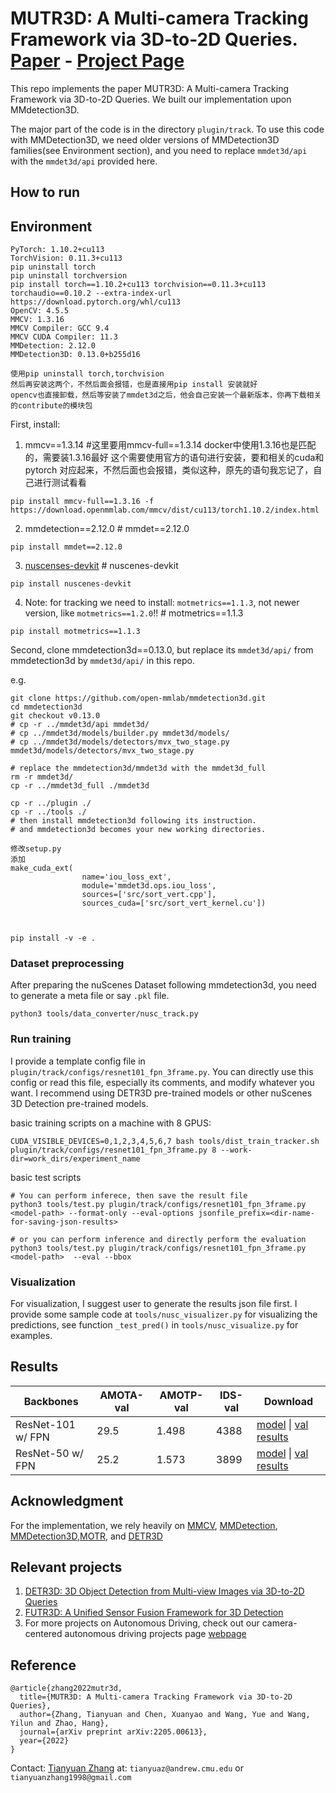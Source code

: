 # MUTR3D: A Multi-camera Tracking Framework via 3D-to-2D Queries.  [Paper](https://arxiv.org/abs/2205.00613) - [Project Page](https://tsinghua-mars-lab.github.io/mutr3d/)


This repo implements the paper MUTR3D: A Multi-camera Tracking Framework via 3D-to-2D Queries. We built our implementation upon MMdetection3D.

The major part of the code is in the directory `plugin/track`. To use this code with MMDetection3D, we need older versions of MMDetection3D families(see Environment section), and you need to replace `mmdet3d/api` with the `mmdet3d/api` provided here. 


## How to run



## Environment
```
PyTorch: 1.10.2+cu113
TorchVision: 0.11.3+cu113
pip uninstall torch
pip uninstall torchversion
pip install torch==1.10.2+cu113 torchvision==0.11.3+cu113 torchaudio==0.10.2 --extra-index-url https://download.pytorch.org/whl/cu113
OpenCV: 4.5.5
MMCV: 1.3.16
MMCV Compiler: GCC 9.4
MMCV CUDA Compiler: 11.3
MMDetection: 2.12.0
MMDetection3D: 0.13.0+b255d16

使用pip uninstall torch,torchvision
然后再安装这两个，不然后面会报错，也是直接用pip install 安装就好
opencv也直接卸载，然后等安装了mmdet3d之后，他会自己安装一个最新版本，你再下载相关的contribute的模块包
```



First, install: 
1. mmcv==1.3.14   #这里要用mmcv-full==1.3.14 docker中使用1.3.16也是匹配的，需要装1.3.16最好
这个需要使用官方的语句进行安装，要和相关的cuda和pytorch 对应起来，不然后面也会报错，类似这种，原先的语句我忘记了，自己进行测试看看
```
pip install mmcv-full==1.3.16 -f https://download.openmmlab.com/mmcv/dist/cu113/torch1.10.2/index.html
```

2. mmdetection==2.12.0    # mmdet==2.12.0
```
pip install mmdet==2.12.0
```
3. [nuscenses-devkit](https://github.com/nutonomy/nuscenes-devkit)    # nuscenes-devkit
```
pip install nuscenes-devkit
```
4. Note: for tracking we need to install:
`motmetrics==1.1.3`, not newer version, like `motmetrics==1.2.0`!!   # motmetrics==1.1.3
```
pip install motmetrics==1.1.3
```





Second, clone mmdetection3d==0.13.0, but replace its `mmdet3d/api/` from mmdetection3d by `mmdet3d/api/` in this repo.

e.g. 
```
git clone https://github.com/open-mmlab/mmdetection3d.git
cd mmdetection3d
git checkout v0.13.0
# cp -r ../mmdet3d/api mmdet3d/
# cp ../mmdet3d/models/builder.py mmdet3d/models/
# cp ../mmdet3d/models/detectors/mvx_two_stage.py mmdet3d/models/detectors/mvx_two_stage.py

# replace the mmdetection3d/mmdet3d with the mmdet3d_full
rm -r mmdet3d/
cp -r ../mmdet3d_full ./mmdet3d

cp -r ../plugin ./ 
cp -r ../tools ./ 
# then install mmdetection3d following its instruction. 
# and mmdetection3d becomes your new working directories. 

修改setup.py
添加
make_cuda_ext(
                name='iou_loss_ext',
                module='mmdet3d.ops.iou_loss',
                sources=['src/sort_vert.cpp'],
                sources_cuda=['src/sort_vert_kernel.cu'])



pip install -v -e .
```



### Dataset preprocessing
After preparing the nuScenes Dataset following mmdetection3d,  you need to generate a meta file or say `.pkl` file. 

```
python3 tools/data_converter/nusc_track.py
```


### Run training

I provide a template config file in `plugin/track/configs/resnet101_fpn_3frame.py`. You can directly use this config or read this file, especially its comments, and modify whatever you want. I recommend using DETR3D pre-trained models or other nuScenes 3D Detection pre-trained models. 

basic training scripts on a machine with 8 GPUS: 
```
CUDA_VISIBLE_DEVICES=0,1,2,3,4,5,6,7 bash tools/dist_train_tracker.sh plugin/track/configs/resnet101_fpn_3frame.py 8 --work-dir=work_dirs/experiment_name
```

basic test scripts
```
# You can perform inferece, then save the result file
python3 tools/test.py plugin/track/configs/resnet101_fpn_3frame.py <model-path> --format-only --eval-options jsonfile_prefix=<dir-name-for-saving-json-results>

# or you can perform inference and directly perform the evaluation
python3 tools/test.py plugin/track/configs/resnet101_fpn_3frame.py <model-path>  --eval --bbox
```

### Visualization
For visualization, I suggest user to generate the results json file first. I provide some sample code at `tools/nusc_visualizer.py` for visualizing the predictions, see function `_test_pred()` in `tools/nusc_visualize.py` for examples. 

## Results

| Backbones  | AMOTA-val | AMOTP-val | IDS-val | Download |   
|---|---|---| --- | --- |
| ResNet-101 w/ FPN  | 29.5  | 1.498 | 4388 | [model](https://drive.google.com/file/d/1MXbHWalo-zyt9TU31x-re4wOuX5G4wOH/view?usp=sharing) \| [val results](https://drive.google.com/file/d/1qf8D3cTDCdlspOEJpgRXnSGW9AotaRxP/view?usp=sharing)  |
| ResNet-50 w/ FPN  |  25.2 |  1.573| 3899 | [model](https://drive.google.com/file/d/1_BPDvDPKN7j476w2g5IMAagCW5szfF2y/view?usp=sharing) \| [val results](https://drive.google.com/file/d/1bIgsRgBwTjcGzlNaHAoXMCLWsqEr3cnH/view?usp=sharing)  |



## Acknowledgment

For the implementation, we rely heavily on [MMCV](https://github.com/open-mmlab/mmcv), [MMDetection](https://github.com/open-mmlab/mmdetection), [MMDetection3D](https://github.com/open-mmlab/mmdetection3d),[MOTR](https://github.com/megvii-model/MOTR), and [DETR3D](https://github.com/WangYueFt/detr3d)



## Relevant projects 
1. [DETR3D: 3D Object Detection from Multi-view Images via 3D-to-2D Queries](https://tsinghua-mars-lab.github.io/detr3d/)
2. [FUTR3D: A Unified Sensor Fusion Framework for 3D Detection](https://tsinghua-mars-lab.github.io/futr3d/)
3. For more projects on Autonomous Driving, check out our camera-centered autonomous driving projects page [webpage](https://tsinghua-mars-lab.github.io/vcad/) 


## Reference


```
@article{zhang2022mutr3d,
  title={MUTR3D: A Multi-camera Tracking Framework via 3D-to-2D Queries},
  author={Zhang, Tianyuan and Chen, Xuanyao and Wang, Yue and Wang, Yilun and Zhao, Hang},
  journal={arXiv preprint arXiv:2205.00613},
  year={2022}
}
```

Contact: [Tianyuan Zhang](http://tianyuanzhang.com/) at: `tianyuaz@andrew.cmu.edu` or `tianyuanzhang1998@gmail.com`
